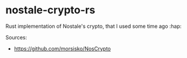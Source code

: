 # nostale-crypto-rs
Rust implementation of Nostale's crypto, that I used some time ago :hap:

Sources:
- https://github.com/morsisko/NosCrypto
